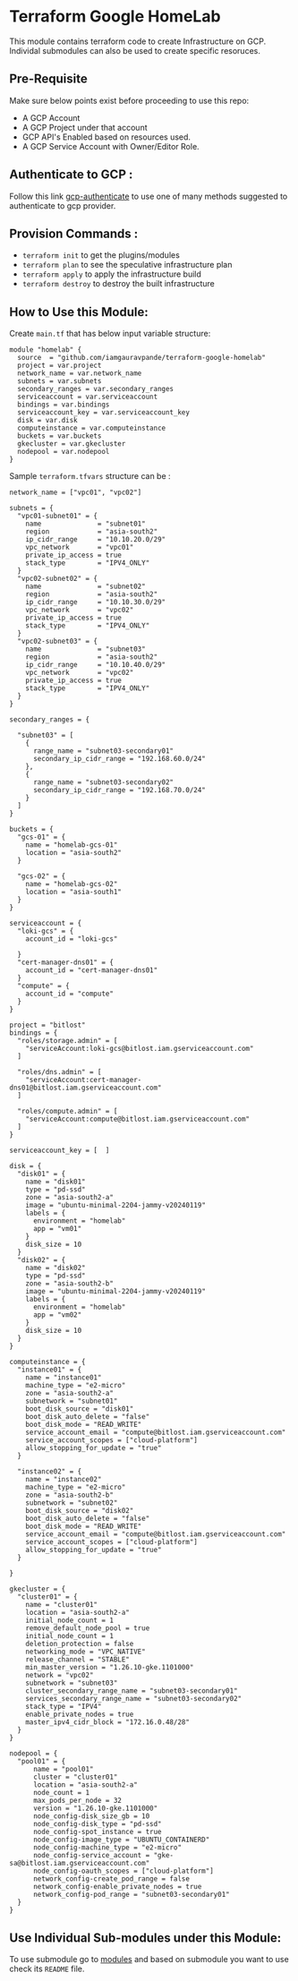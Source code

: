 # Terraform Google HomeLab

This module contains terraform code  to create Infrastructure on GCP. Individal submodules can also be used to create specific resoruces.

## Pre-Requisite 

Make sure below points exist before proceeding to use this repo:

- A GCP Account 
- A GCP Project under that account 
- GCP API's Enabled based on resources used.
- A GCP Service Account with Owner/Editor Role.


## Authenticate to GCP : 

Follow this link [gcp-authenticate] to use one of many methods suggested to authenticate to gcp provider.



## Provision Commands :

- `terraform init` to get the plugins/modules
- `terraform plan` to see the speculative infrastructure plan
- `terraform apply` to apply the infrastructure build
- `terraform destroy` to destroy the built infrastructure

## How to Use this Module:

Create `main.tf` that has below input variable structure:

```hcl
module "homelab" {
  source  = "github.com/iamgauravpande/terraform-google-homelab"
  project = var.project
  network_name = var.network_name
  subnets = var.subnets
  secondary_ranges = var.secondary_ranges
  serviceaccount = var.serviceaccount  
  bindings = var.bindings
  serviceaccount_key = var.serviceaccount_key
  disk = var.disk
  computeinstance = var.computeinstance
  buckets = var.buckets 
  gkecluster = var.gkecluster
  nodepool = var.nodepool 
}
```

Sample `terraform.tfvars` structure can be : 

```hcl
network_name = ["vpc01", "vpc02"]

subnets = {
  "vpc01-subnet01" = {
    name              = "subnet01"
    region            = "asia-south2"
    ip_cidr_range     = "10.10.20.0/29"
    vpc_network       = "vpc01"
    private_ip_access = true
    stack_type        = "IPV4_ONLY"
  }
  "vpc02-subnet02" = {
    name              = "subnet02"
    region            = "asia-south2"
    ip_cidr_range     = "10.10.30.0/29"
    vpc_network       = "vpc02"
    private_ip_access = true
    stack_type        = "IPV4_ONLY"
  }
  "vpc02-subnet03" = {
    name              = "subnet03"
    region            = "asia-south2"
    ip_cidr_range     = "10.10.40.0/29"
    vpc_network       = "vpc02"
    private_ip_access = true
    stack_type        = "IPV4_ONLY"
  }
}

secondary_ranges = {

  "subnet03" = [
    {
      range_name = "subnet03-secondary01"
      secondary_ip_cidr_range = "192.168.60.0/24"
    },
    {
      range_name = "subnet03-secondary02"
      secondary_ip_cidr_range = "192.168.70.0/24"
    }
  ]
}

buckets = {
  "gcs-01" = {
    name = "homelab-gcs-01"
    location = "asia-south2"    
  }

  "gcs-02" = {
    name = "homelab-gcs-02"
    location = "asia-south1"    
  }
}

serviceaccount = {
  "loki-gcs" = {
    account_id = "loki-gcs"
    
  }
  "cert-manager-dns01" = {
    account_id = "cert-manager-dns01"
  }
  "compute" = {
    account_id = "compute"
  }
}

project = "bitlost"
bindings = {
  "roles/storage.admin" = [ 
    "serviceAccount:loki-gcs@bitlost.iam.gserviceaccount.com"
  ]

  "roles/dns.admin" = [ 
    "serviceAccount:cert-manager-dns01@bitlost.iam.gserviceaccount.com"
  ]

  "roles/compute.admin" = [ 
    "serviceAccount:compute@bitlost.iam.gserviceaccount.com" 
  ]
}

serviceaccount_key = [  ]

disk = {
  "disk01" = {
    name = "disk01"
    type = "pd-ssd"
    zone = "asia-south2-a"
    image = "ubuntu-minimal-2204-jammy-v20240119"
    labels = {
      environment = "homelab"
      app = "vm01"
    }
    disk_size = 10
  }
  "disk02" = {
    name = "disk02"
    type = "pd-ssd"
    zone = "asia-south2-b"
    image = "ubuntu-minimal-2204-jammy-v20240119"
    labels = {
      environment = "homelab"
      app = "vm02"
    }
    disk_size = 10
  }
}

computeinstance = {
  "instance01" = {
    name = "instance01"
    machine_type = "e2-micro"
    zone = "asia-south2-a"
    subnetwork = "subnet01"
    boot_disk_source = "disk01"
    boot_disk_auto_delete = "false"
    boot_disk_mode = "READ_WRITE"
    service_account_email = "compute@bitlost.iam.gserviceaccount.com"
    service_account_scopes = ["cloud-platform"]
    allow_stopping_for_update = "true"
  }

  "instance02" = {
    name = "instance02"
    machine_type = "e2-micro"
    zone = "asia-south2-b"
    subnetwork = "subnet02"
    boot_disk_source = "disk02"
    boot_disk_auto_delete = "false"
    boot_disk_mode = "READ_WRITE"
    service_account_email = "compute@bitlost.iam.gserviceaccount.com"
    service_account_scopes = ["cloud-platform"]
    allow_stopping_for_update = "true"
  }

}

gkecluster = {
  "cluster01" = {
    name = "cluster01"
    location = "asia-south2-a"
    initial_node_count = 1
    remove_default_node_pool = true
    initial_node_count = 1
    deletion_protection = false
    networking_mode = "VPC_NATIVE"
    release_channel = "STABLE"
    min_master_version = "1.26.10-gke.1101000"
    network = "vpc02"
    subnetwork = "subnet03"
    cluster_secondary_range_name = "subnet03-secondary01"
    services_secondary_range_name = "subnet03-secondary02"
    stack_type = "IPV4" 
    enable_private_nodes = true
    master_ipv4_cidr_block = "172.16.0.48/28"
  }
}

nodepool = {
  "pool01" = {
      name = "pool01"
      cluster = "cluster01"
      location = "asia-south2-a"
      node_count = 1
      max_pods_per_node = 32
      version = "1.26.10-gke.1101000"
      node_config-disk_size_gb = 10
      node_config-disk_type = "pd-ssd"
      node_config-spot_instance = true
      node_config-image_type = "UBUNTU_CONTAINERD"
      node_config-machine_type = "e2-micro"
      node_config-service_account = "gke-sa@bitlost.iam.gserviceaccount.com"
      node_config-oauth_scopes = ["cloud-platform"]
      network_config-create_pod_range = false
      network_config-enable_private_nodes = true
      network_config-pod_range = "subnet03-secondary01"
  }
}
```

## Use Individual Sub-modules under this Module:

To use submodule go to [modules] and based on submodule you want to use check its  `README` file.


[gcp-authenticate]: https://registry.terraform.io/providers/hashicorp/google/latest/docs/guides/provider_reference#authentication
[modules]: https://github.com/iamgauravpande/terraform-google-homelab/tree/main/modules